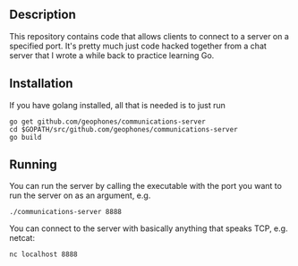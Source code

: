 Description
-----------
This repository contains code that allows clients to connect to a server
on a specified port. It's pretty much just code hacked together from a 
chat server that I wrote a while back to practice learning Go. 

Installation
------------
If you have golang installed, all that is needed is to just run 
```
go get github.com/geophones/communications-server
cd $GOPATH/src/github.com/geophones/communications-server
go build
```

Running
-------
You can run the server by calling the executable with the port you want to
run the server on as an argument, e.g.
```
./communications-server 8888
```

You can connect to the server with basically anything that speaks TCP, e.g.
netcat: 
```
nc localhost 8888 
```
